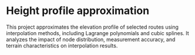 # Height profile approximation

This project approximates the elevation profile of selected routes using interpolation methods, including Lagrange polynomials and cubic splines. It analyzes the impact of node distribution, measurement accuracy, and terrain characteristics on interpolation results.
